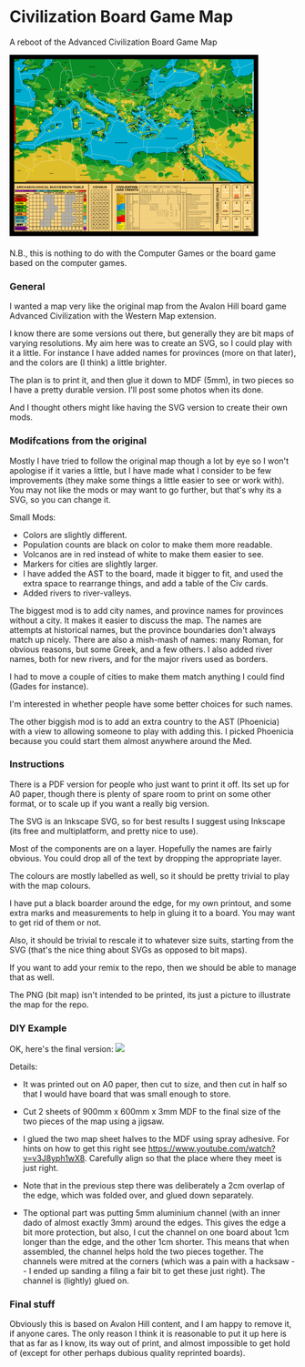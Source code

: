 # Civilization Board Game Map

A reboot of the Advanced Civilization Board Game Map

![Civilization Map](civilisation.png)

N.B., this is nothing to do with the Computer Games or the board game
based on the computer games.

### General

I wanted a map very like the original map from the Avalon Hill board
game Advanced Civilization with the Western Map extension.

I know there are some versions out there, but generally they are bit
maps of varying resolutions. My aim here was to create an SVG, so I
could play with it a little. For instance I have added names for
provinces (more on that later), and the colors are (I think) a little
brighter.

The plan is to print it, and then glue it down to MDF (5mm), in two
pieces so I have a pretty durable version. I'll post some photos when
its done.

And I thought others might like having the SVG version to create their
own mods.

### Modifcations from the original

Mostly I have tried to follow the original map though a lot by eye so
I won't apologise if it varies a little, but I have made what I
consider to be few improvements (they make some things a little easier
to see or work with). You may not like the mods or may want to go
further, but that's why its a SVG, so you can change it.

Small Mods:

  + Colors are slightly different.
  + Population counts are black on color to make them more readable.
  + Volcanos are in red instead of white to make them easier to see.
  + Markers for cities are slightly larger.
  + I have added the AST to the board, made it bigger to fit, and used
    the extra space to rearrange things, and add a table of the Civ cards. 
  + Added rivers to river-valleys.

The biggest mod is to add city names, and province names for provinces
without a city. It makes it easier to discuss the map. The names are
attempts at historical names, but the province boundaries don't always
match up nicely. There are also a mish-mash of names: many Roman, for
obvious reasons, but some Greek, and a few others. I also added river
names, both for new rivers, and for the major rivers used as borders.

I had to move a couple of cities to make them match anything I could
find (Gades for instance).

I'm interested in whether people have some better choices for such names. 
 
The other biggish mod is to add an extra country to the AST
(Phoenicia) with a view to allowing someone to play with adding
this. I picked Phoenicia because you could start them almost anywhere
around the Med.

### Instructions

There is a PDF version for people who just want to print it off. Its
set up for A0 paper, though there is plenty of spare room to print on
some other format, or to scale up if you want a really big version.

The SVG is an Inkscape SVG, so for best results I suggest using
Inkscape (its free and multiplatform, and pretty nice to use).

Most of the components are on a layer. Hopefully the names are fairly
obvious. You could drop all of the text by dropping the appropriate layer.

The colours are mostly labelled as well, so it should be pretty
trivial to play with the map colours.

I have put a black boarder around the edge, for my own printout, and
some extra marks and measurements to help in gluing it to a board. You
may want to get rid of them or not.

Also, it should be trivial to rescale it to whatever size suits,
starting from the SVG (that's the nice thing about SVGs as opposed to
bit maps).

If you want to add your remix to the repo, then we should be able to
manage that as well.

The PNG (bit map) isn't intended to be printed, its just a picture to
illustrate the map for the repo.

### DIY Example

OK, here's the final version:
<img src="example.png" height="200" />

Details:

+ It was printed out on A0 paper, then cut to size, and then cut in
half so that I would have board that was small enough to store.

+ Cut 2 sheets of 900mm x 600mm x 3mm MDF to the final size of the two
pieces of the map using a jigsaw. 

+ I glued the two map sheet halves to the MDF using spray
adhesive. For hints on how to get this right see
https://www.youtube.com/watch?v=v3J8yph1wX8. Carefully align so that
the place where they meet is just right.

+ Note that in the previous step there was deliberately a 2cm overlap
of the edge, which was folded over, and glued down separately.

+ The optional part was putting 5mm aluminium channel (with an inner
dado of almost exactly 3mm) around the edges. This gives the edge a
bit more protection, but also, I cut the channel on one board about
1cm longer than the edge, and the other 1cm shorter. This means that
when assembled, the channel helps hold the two pieces together.
The channels were mitred at the corners (which was a pain with a
hacksaw -- I ended up sanding a filing a fair bit to get these just
right). The channel is (lightly) glued on.

### Final stuff

Obviously this is based on Avalon Hill content, and I am happy to
remove it, if anyone cares. The only reason I think it is reasonable
to put it up here is that as far as I know, its way out of print, and
almost impossible to get hold of (except for other perhaps dubious
quality reprinted boards).




